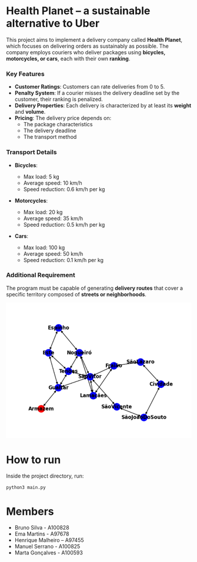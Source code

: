 # Health Planet – a sustainable alternative to Uber

This project aims to implement a delivery company called **Health Planet**, which focuses on delivering orders as sustainably as possible. The company employs couriers who deliver packages using **bicycles, motorcycles, or cars**, each with their own **ranking**.

### Key Features

- **Customer Ratings**: Customers can rate deliveries from 0 to 5.
- **Penalty System**: If a courier misses the delivery deadline set by the customer, their ranking is penalized.
- **Delivery Properties**: Each delivery is characterized by at least its **weight** and **volume**.
- **Pricing**: The delivery price depends on:
  - The package characteristics
  - The delivery deadline
  - The transport method

### Transport Details

- **Bicycles**:
  - Max load: 5 kg
  - Average speed: 10 km/h
  - Speed reduction: 0.6 km/h per kg

- **Motorcycles**:
  - Max load: 20 kg
  - Average speed: 35 km/h
  - Speed reduction: 0.5 km/h per kg

- **Cars**:
  - Max load: 100 kg
  - Average speed: 50 km/h
  - Speed reduction: 0.1 km/h per kg

### Additional Requirement

The program must be capable of generating **delivery routes** that cover a specific territory composed of **streets or neighborhoods**.

![grafo](./images/grafo.png)

# How to run

Inside the project directory, run:

~~~bash
python3 main.py
~~~

# Members 

- Bruno Silva - A100828 
- Ema Martins - A97678 
- Henrique Malheiro – A97455 
- Manuel Serrano - A100825 
- Marta Gonçalves - A100593 
